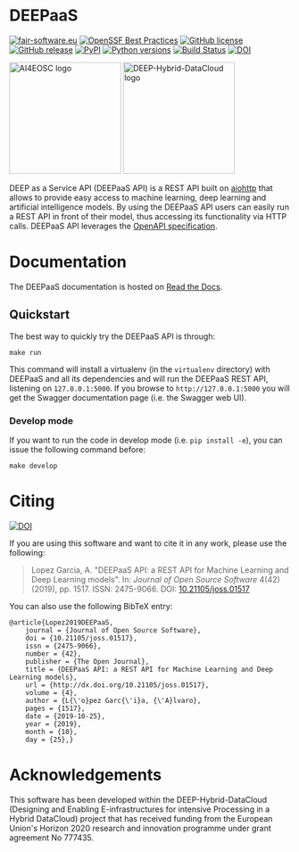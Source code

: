 # DEEPaaS

[![fair-software.eu](https://img.shields.io/badge/fair--software.eu-%E2%97%8F%20%20%E2%97%8F%20%20%E2%97%8F%20%20%E2%97%8F%20%20%E2%97%8F-green)](https://fair-software.eu)
[![OpenSSF Best Practices](https://www.bestpractices.dev/projects/9063/badge)](https://www.bestpractices.dev/projects/9063)
[![GitHub license](https://img.shields.io/github/license/indigo-dc/DEEPaaS.svg)](https://github.com/indigo-dc/DEEPaaS/blob/master/LICENSE)
[![GitHub release](https://img.shields.io/github/release/indigo-dc/DEEPaaS.svg)](https://github.com/indigo-dc/DEEPaaS/releases)
[![PyPI](https://img.shields.io/pypi/v/deepaas.svg)](https://pypi.python.org/pypi/deepaas)
[![Python versions](https://img.shields.io/pypi/pyversions/deepaas.svg)](https://pypi.python.org/pypi/deepaas)
[![Build Status](https://jenkins.services.ai4os.eu/job/AI4OS/job/DEEPaaS/job/master/badge/icon)](https://jenkins.services.ai4os.eu/job/AI4OS/job/DEEPaaS/job/master/)
[![DOI](https://joss.theoj.org/papers/10.21105/joss.01517/status.svg)](https://doi.org/10.21105/joss.01517)

<img src="https://raw.githubusercontent.com/ai4os/.github/ai4os/profile/horizontal-transparent.png" width=200 alt="AI4EOSC logo"/>
<img src="https://marketplace.deep-hybrid-datacloud.eu/images/logo-deep.png" width=200 alt="DEEP-Hybrid-DataCloud logo"/>

DEEP as a Service API (DEEPaaS API) is a REST API built on
[aiohttp](https://docs.aiohttp.org/) that allows to provide easy access to
machine learning, deep learning and artificial intelligence models. By using
the DEEPaaS API users can easily run a REST API in front of their model, thus
accessing its functionality via HTTP calls. DEEPaaS API leverages the [OpenAPI
specification](https://github.com/OAI/OpenAPI-Specification).

# Documentation

The DEEPaaS documentation is hosted on [Read the Docs](https://deepaas.readthedocs.io/).


## Quickstart

The best way to quickly try the DEEPaaS API is through:

    make run

This command will install a virtualenv (in the `virtualenv` directory) with
DEEPaaS and all its dependencies and will run the DEEPaaS REST API, listening
on `127.0.0.1:5000`. If you browse to `http://127.0.0.1:5000` you will get the
Swagger documentation page (i.e. the Swagger web UI).

### Develop mode

If you want to run the code in develop mode (i.e. `pip install -e`), you can
issue the following command before:

    make develop


# Citing

[![DOI](https://joss.theoj.org/papers/10.21105/joss.01517/status.svg)](https://doi.org/10.21105/joss.01517)

If you are using this software and want to cite it in any work, please use the
following:

> Lopez Garcia, A. "DEEPaaS API: a REST API for Machine Learning and
> Deep Learning models". In: _Journal of Open Source Software_ 4(42) (2019),
> pp. 1517. ISSN: 2475-9066. DOI: [10.21105/joss.01517](https://doi.org/10.21105/joss.01517)

You can also use the following BibTeX entry:

    @article{Lopez2019DEEPaaS,
        journal = {Journal of Open Source Software},
        doi = {10.21105/joss.01517},
        issn = {2475-9066},
        number = {42},
        publisher = {The Open Journal},
        title = {DEEPaaS API: a REST API for Machine Learning and Deep Learning models},
        url = {http://dx.doi.org/10.21105/joss.01517},
        volume = {4},
        author = {L{\'o}pez Garc{\'i}a, {\'A}lvaro},
        pages = {1517},
        date = {2019-10-25},
        year = {2019},
        month = {10},
        day = {25},}

# Acknowledgements

This software has been developed within the DEEP-Hybrid-DataCloud (Designing
and Enabling E-infrastructures for intensive Processing in a Hybrid DataCloud)
project that has received funding from the European Union's Horizon 2020
research and innovation programme under grant agreement No 777435.
